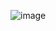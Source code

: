
![image](https://github.com/thisisnotmasyi/ICT602-LAB2/assets/102727610/e6aa04f6-61b5-4504-ae65-df6d157ea033)
